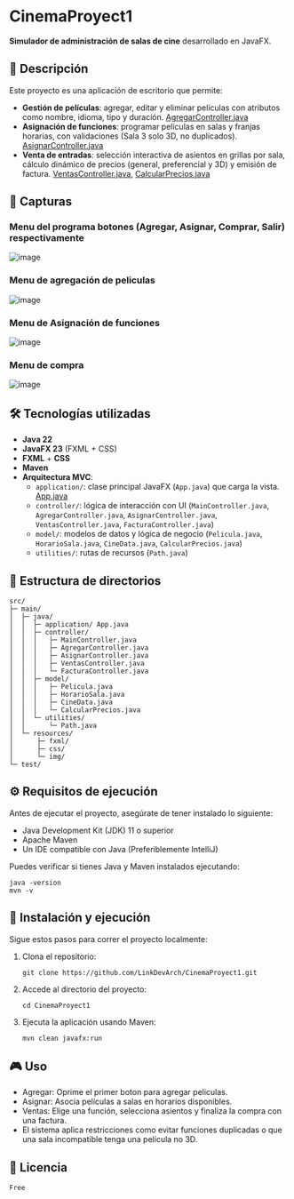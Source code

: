 # CinemaProyect1

**Simulador de administración de salas de cine** desarrollado en JavaFX.

## 📖 Descripción

Este proyecto es una aplicación de escritorio que permite:

- **Gestión de películas**: agregar, editar y eliminar películas con atributos como nombre, idioma, tipo y duración. [AgregarController.java](https://github.com/LinkDevArch/CinemaProyect1/blob/master/src/main/java/controller/AgregarController.java)
- **Asignación de funciones**: programar películas en salas y franjas horarias, con validaciones (Sala 3 solo 3D, no duplicados). [AsignarController.java](https://github.com/LinkDevArch/CinemaProyect1/blob/master/src/main/java/controller/AsignarController.java)
- **Venta de entradas**: selección interactiva de asientos en grillas por sala, cálculo dinámico de precios (general, preferencial y 3D) y emisión de factura. [VentasController.java](https://github.com/LinkDevArch/CinemaProyect1/blob/master/src/main/java/controller/VentasController.java), [CalcularPrecios.java](https://github.com/LinkDevArch/CinemaProyect1/blob/master/src/main/java/model/CalcularPrecios.java)

## 📸 Capturas
### Menu del programa botones (Agregar, Asignar, Comprar, Salir) respectivamente
![image](https://github.com/user-attachments/assets/5dd5f9e8-e2a4-4f2e-919c-494d61c0cce3)

### Menu de agregación de peliculas
![image](https://github.com/user-attachments/assets/614b0357-1e9c-4f82-8621-1c473194b197)

### Menu de Asignación de funciones
![image](https://github.com/user-attachments/assets/03aa7da5-8ff5-40f9-a816-a82f1819c3ce)

### Menu de compra
![image](https://github.com/user-attachments/assets/f0c6943d-f596-4d92-9118-089fe7bfc612)

## 🛠️ Tecnologías utilizadas

- **Java 22**
- **JavaFX 23** (FXML + CSS)
- **FXML** + **CSS**
- **Maven**
- **Arquitectura MVC**:
  - `application/`: clase principal JavaFX (`App.java`) que carga la vista. [App.java](https://github.com/LinkDevArch/CinemaProyect1/blob/master/src/main/java/application/App.java)
  - `controller/`: lógica de interacción con UI (`MainController.java`, `AgregarController.java`, `AsignarController.java`, `VentasController.java`, `FacturaController.java`)
  - `model/`: modelos de datos y lógica de negocio (`Pelicula.java`, `HorarioSala.java`, `CineData.java`, `CalcularPrecios.java`)
  - `utilities/`: rutas de recursos (`Path.java`)

## 📂 Estructura de directorios

```plaintext
src/
├─ main/
│  ├─ java/
│  │  ├─ application/ App.java
│  │  ├─ controller/
│  │  │   ├─ MainController.java
│  │  │   ├─ AgregarController.java
│  │  │   ├─ AsignarController.java
│  │  │   ├─ VentasController.java
│  │  │   └─ FacturaController.java
│  │  ├─ model/
│  │  │   ├─ Pelicula.java
│  │  │   ├─ HorarioSala.java
│  │  │   ├─ CineData.java
│  │  │   └─ CalcularPrecios.java
│  │  └─ utilities/
│  │      └─ Path.java
│  └─ resources/
│      ├─ fxml/
│      ├─ css/
│      └─ img/
└─ test/
```

## ⚙️ Requisitos de ejecución
Antes de ejecutar el proyecto, asegúrate de tener instalado lo siguiente:

- Java Development Kit (JDK) 11 o superior
- Apache Maven
- Un IDE compatible con Java (Preferiblemente IntelliJ)

Puedes verificar si tienes Java y Maven instalados ejecutando:
```plaintext
java -version
mvn -v
```

## 🚀 Instalación y ejecución
Sigue estos pasos para correr el proyecto localmente:
1. Clona el repositorio:
   ```plaintext
   git clone https://github.com/LinkDevArch/CinemaProyect1.git
   ```
2. Accede al directorio del proyecto:
   ```plaintext
   cd CinemaProyect1
   ```
3. Ejecuta la aplicación usando Maven:
   ```plaintext
   mvn clean javafx:run
   ```
   
## 🎮 Uso
- Agregar: Oprime el primer boton para agregar peliculas.
- Asignar: Asocia películas a salas en horarios disponibles.
- Ventas: Elige una función, selecciona asientos y finaliza la compra con una factura.
- El sistema aplica restricciones como evitar funciones duplicadas o que una sala incompatible tenga una película no 3D.

## 📄 Licencia
```plaintext
Free
```
